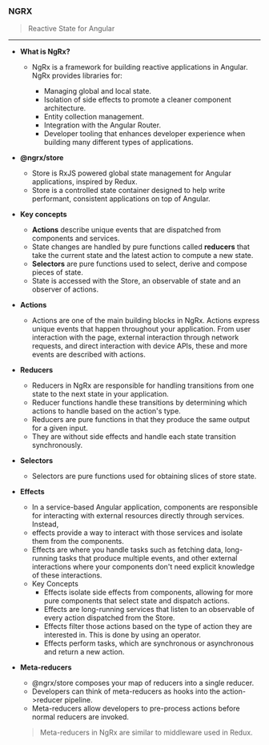 ### NGRX
> Reactive State for Angular
***

- **What is NgRx?**
  - NgRx is a framework for building reactive applications in Angular. NgRx provides libraries for:

    - Managing global and local state.
    - Isolation of side effects to promote a cleaner component architecture.
    - Entity collection management.
    - Integration with the Angular Router.
    - Developer tooling that enhances developer experience when building many different types of applications.



- **@ngrx/store**
    - Store is RxJS powered global state management for Angular applications, inspired by Redux. 
    - Store is a controlled state container designed to help write performant, consistent applications on top of Angular.

- **Key concepts**
  - **Actions** describe unique events that are dispatched from components and services.
  - State changes are handled by pure functions called **reducers** that take the current state and the latest action to compute a new state.
  - **Selectors** are pure functions used to select, derive and compose pieces of state.
  - State is accessed with the Store, an observable of state and an observer of actions.

- **Actions**
  - Actions are one of the main building blocks in NgRx. Actions express unique events that happen throughout your application. From user interaction with the page, external interaction through network requests, and direct interaction with device APIs, these and more events are described with actions.

- **Reducers**
    - Reducers in NgRx are responsible for handling transitions from one state to the next state in your application. 
    - Reducer functions handle these transitions by determining which actions to handle based on the action's type.
    - Reducers are pure functions in that they produce the same output for a given input. 
    - They are without side effects and handle each state transition synchronously.

- **Selectors**
    - Selectors are pure functions used for obtaining slices of store state.

- **Effects**
    - In a service-based Angular application, components are responsible for interacting with external resources directly through services. Instead, 
    - effects provide a way to interact with those services and isolate them from the components. 
    - Effects are where you handle tasks such as fetching data, long-running tasks that produce multiple events, and other external interactions where your components don't need explicit knowledge of these interactions.
    - Key Concepts
      - Effects isolate side effects from components, allowing for more pure components that select state and dispatch actions.
      - Effects are long-running services that listen to an observable of every action dispatched from the Store.
      - Effects filter those actions based on the type of action they are interested in. This is done by using an operator.
      - Effects perform tasks, which are synchronous or asynchronous and return a new action.


- **Meta-reducers**
    - @ngrx/store composes your map of reducers into a single reducer.
    - Developers can think of meta-reducers as hooks into the action->reducer pipeline.
    -  Meta-reducers allow developers to pre-process actions before normal reducers are invoked.
    > Meta-reducers in NgRx are similar to middleware used in Redux.